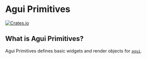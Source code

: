 # Agui Primitives

[![Crates.io](https://img.shields.io/crates/v/agui_primitives?style=flat-square&logo=rust)](https://crates.io/crates/agui_primitives)

## What is Agui Primitives?

Agui Primitives defines basic widgets and render objects for [`agui`](https://crates.io/crates/agui).
